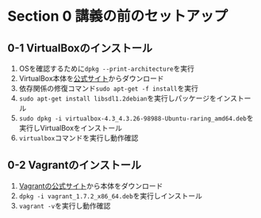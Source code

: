 # Section 0 講義の前のセットアップ

## 0-1 VirtualBoxのインストール
1. OSを確認するために`dpkg --print-architecture`を実行
2. VirtualBox本体を[公式サイト](https://www.virtualbox.org/wiki/Linux_Downloads)からダウンロード
3. 依存関係の修復コマンド`sudo apt-get -f install`を実行
4. `sudo apt-get install libsdl1.2debian`を実行しパッケージをインストール
5. `sudo dpkg -i virtualbox-4.3_4.3.26-98988-Ubuntu-raring_amd64.deb`を実行しVirtualBoxをインストール
6. `virtualbox`コマンドを実行し動作確認

## 0-2 Vagrantのインストール
1. [Vagrantの公式サイト](http://www.vagrantup.com/downloads)から本体をダウンロード
2. `dpkg -i vagrant_1.7.2_x86_64.deb`を実行しインストール
3. `vagrant -v`を実行し動作確認

